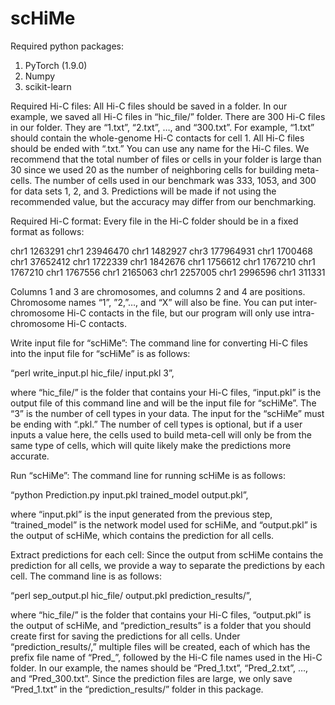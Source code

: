 # scHiMe
Required python packages:
1.	PyTorch (1.9.0)
2.	Numpy 
3.	scikit-learn


	
Required Hi-C files:
All Hi-C files should be saved in a folder. In our example, we saved all Hi-C files 
in “hic_file/” folder. There are 300 Hi-C files in our folder. They are “1.txt”, 
“2.txt”, …, and “300.txt”. For example, “1.txt” should contain the whole-genome Hi-C contacts for cell 1. All Hi-C files should be ended with “.txt.” You can use any name for the Hi-C files. We recommend that the total number of files or cells in your folder is large than 30 since we used 20 as the number of neighboring cells for building meta-cells. The number of cells used in our benchmark was 333, 1053, and 300 for data sets 1, 2, and 3. Predictions will be made if not using the recommended value, but the accuracy may differ from our benchmarking.   

	

Required Hi-C format:
Every file in the Hi-C folder should be in a fixed format as follows:

chr1    1263291       chr1    23946470
chr1    1482927       chr3    177964931
chr1    1700468       chr1    37652412
chr1    1722339       chr1    1842676 
chr1    1756612       chr1    1767210 
chr1    1767210       chr1    1767556 
chr1    2165063       chr1    2257005 
chr1    2996596       chr1    311331 


Columns 1 and 3 are chromosomes, and columns 2 and 4 are positions. Chromosome names “1”, ”2,”…, and “X” will also be fine. You can put inter-chromosome Hi-C contacts in the file, but our program will only use intra-chromosome Hi-C contacts.



Write input file for “scHiMe”:
The command line for converting Hi-C files into the input file for “scHiMe” is as follows:

“perl write_input.pl hic_file/ input.pkl 3”,

where “hic_file/” is the folder that contains your Hi-C files, “input.pkl” is the output file of this command line and will be the input file for “scHiMe”. The “3” is the number of cell types in your data. The input for the “scHiMe” must be ending with “.pkl.” The number of cell types is optional, but if a user inputs a value here, the cells used to build meta-cell will only be from the same type of cells, which will quite likely make the predictions more accurate. 



Run “scHiMe”:
The command line for running scHiMe is as follows:

“python Prediction.py input.pkl trained_model output.pkl”,

where “input.pkl” is the input generated from the previous step,  “trained_model” is the network model used for scHiMe, and “output.pkl” is the output of scHiMe, which contains the prediction for all cells.  



Extract predictions for each cell:
Since the output from scHiMe contains the prediction for all cells, we provide a way to separate the predictions by each cell. 
The  command line is as follows:     

“perl sep_output.pl hic_file/ output.pkl prediction_results/”,

where “hic_file/” is the folder that contains your Hi-C files, “output.pkl” is the output of scHiMe, and “prediction_results” is a folder that you should create first for saving the predictions for all cells. Under “prediction_results/,” multiple files will be created, each of which has the prefix file name of “Pred_”, followed by the Hi-C file names used in the Hi-C folder. In our example, the names should be “Pred_1.txt”, “Pred_2.txt”, …, and “Pred_300.txt”. Since the prediction files are large, we only save “Pred_1.txt” in the “prediction_results/” folder in this package.  
